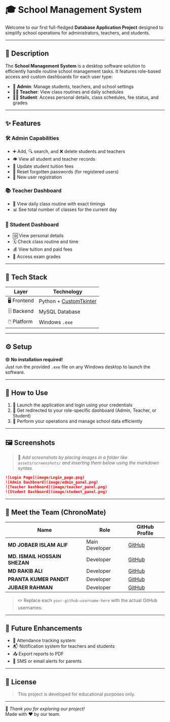 # 🎓 School Management System

Welcome to our first full-fledged **Database Application Project** designed to simplify school operations for administrators, teachers, and students.

---

## 🧾 Description

The **School Management System** is a desktop software solution to efficiently handle routine school management tasks. It features role-based access and custom dashboards for each user type:

- 🏫 **Admin**: Manage students, teachers, and school settings  
- 👨‍🏫 **Teacher**: View class routines and daily schedules  
- 👨‍🎓 **Student**: Access personal details, class schedules, fee status, and grades

---

## ✨ Features

### 🛠️ Admin Capabilities
- ➕ Add, 🔍 search, and ❌ delete students and teachers
- 👁️ View all student and teacher records
- 💸 Update student tuition fees
- 🔐 Reset forgotten passwords (for registered users)
- 📝 New user registration

### 📚 Teacher Dashboard
- 📅 View daily class routine with exact timings
- 📊 See total number of classes for the current day

### 📖 Student Dashboard
- 🆔 View personal details
- 🗓️ Check class routine and time
- 💰 View tuition and paid fees
- 🧾 Access exam grades

---

## 🧰 Tech Stack

| Layer        | Technology         |
|--------------|--------------------|
| 🖥️ Frontend   | Python + [CustomTkinter](https://github.com/TomSchimansky/CustomTkinter) |
| 🗄️ Backend    | MySQL Database     |
| 🖱️ Platform   | Windows `.exe`     |

---

## ⚙️ Setup

🟢 **No installation required!**  
Just run the provided `.exe` file on any Windows desktop to launch the software.

---

## 🚀 How to Use

1. 🔐 Launch the application and login using your credentials
2. 📂 Get redirected to your role-specific dashboard (Admin, Teacher, or Student)
3. 🎯 Perform your operations and manage school data efficiently

---

## 🖼️ Screenshots

> 📸 *Add screenshots by placing images in a folder like `assets/screenshots/` and inserting them below using the markdown syntax.*

```markdown
![Login Page](image/Login_page.png)
![Admin Dashboard](image/admin_panel.png)
![Teacher Dashboard](image/teacher_panel.png)
![Student Dashboard](image/student_panel.png)
```

---

## 👥 Meet the Team (ChronoMate)

| Name                         | Role             | GitHub Profile |
|------------------------------|------------------|----------------|
| **MD JOBAER ISLAM ALIF**     | Main Developer   | [GitHub](https://github.com/your-github-username) |
| **MD. ISMAIL HOSSAIN SHEZAN**| Developer        | [GitHub](https://github.com/your-github-username-here) |
| **MD RAKIB ALI**             | Developer        | [GitHub](https://github.com/your-github-username-here) |
| **PRANTA KUMER PANDIT**      | Developer        | [GitHub](https://github.com/your-github-username-here) |
| **JUBAER RAHMAN**            | Developer        | [GitHub](https://github.com/your-github-username-here) |

> ✏️ Replace each `your-github-username-here` with the actual GitHub usernames.

---

## 🔮 Future Enhancements

- 📌 Attendance tracking system
- 📬 Notification system for teachers and students
- 📤 Export reports to PDF
- 📱 SMS or email alerts for parents

---

## 📄 License

> This project is developed for educational purposes only.

---

🚀 *Thank you for exploring our project!*  
Made with ❤️ by our team.


